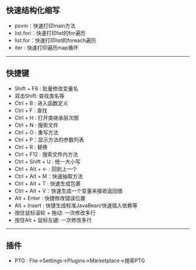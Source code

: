 ## 快速结构化缩写

- psvm：快速打印main方法
- list.fori：快速打印list的for遍历
- list.for：快速打印list的foreach遍历
- iter : 快速打印遍历map循环

---
## 快捷键

- Shift + F6 : 批量修改变量名
- 双击Shift: 查找类名等
- Ctrl + B : 进入函数定义
- Ctrl + F : 查找
- Ctrl + H : 打开类继承层次图
- Ctrl + N : 搜索文件
- Ctrl + O : 重写方法
- Ctrl + P：显示方法的参数列表
- Ctrl + R : 替换
- Ctrl + F12 : 搜索文件内方法
- Ctrl + Shift + U : 统一大小写
- Ctrl + Alt + ← : 回到上一个
- Ctrl + Alt + M：快速抽取方法
- Ctrl + Alt + T : 快速生成包裹
- Ctrl + Alt + V：快速生成一个变量来接收返回值
- Alt + Enter : 快捷修改错误位置
- Alt + Insert : 快捷生成标准JavaBean/快速插入依赖等
- 按住鼠标滚轮 + 拖动:  一次修改多行
- 按住Alt + 鼠标左键:  一次修改多行

---
## 插件

- PTG : Flie->Settings->Plugins->Marketplace->搜索PTG
